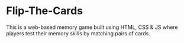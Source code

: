 # Flip-The-Cards
This is a web-based memory game built using HTML, CSS &amp; JS where players test their memory skills by matching pairs of cards.
